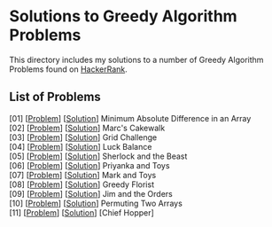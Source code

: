 # Solutions to Greedy Algorithm Problems

This directory includes my solutions to a number of Greedy Algorithm Problems found on [HackerRank](https://www.hackerrank.com/domains/algorithms?filters%5Bsubdomains%5D%5B%5D=greedy).

## List of Problems

[01] [[Problem](https://www.hackerrank.com/challenges/minimum-absolute-difference-in-an-array)] [[Solution](https://github.com/krailis/hackerrank-solutions/blob/master/Algorithms/Greedy/minimum_absolute_difference_in_array.py)] Minimum Absolute Difference in an Array   
[02] [[Problem](https://www.hackerrank.com/challenges/marcs-cakewalk)] [[Solution](https://github.com/krailis/hackerrank-solutions/blob/master/Algorithms/Greedy/marks_cakewalk.py)] Marc's Cakewalk  
[03] [[Problem](https://www.hackerrank.com/challenges/grid-challenge)] [[Solution](https://github.com/krailis/hackerrank-solutions/blob/master/Algorithms/Greedy/grid_challenge.py)] Grid Challenge  
[04] [[Problem](https://www.hackerrank.com/challenges/luck-balance)] [[Solution](https://github.com/krailis/hackerrank-solutions/blob/master/Algorithms/Greedy/luck_balance.py)] Luck Balance  
[05] [[Problem](https://www.hackerrank.com/challenges/sherlock-and-the-beast)] [[Solution](https://github.com/krailis/hackerrank-solutions/blob/master/Algorithms/Greedy/sherlock_and_the_beast.py)] Sherlock and the Beast  
[06] [[Problem](https://www.hackerrank.com/challenges/priyanka-and-toys)] [[Solution](https://github.com/krailis/hackerrank-solutions/blob/master/Algorithms/Greedy/priyanka_and_toys.py)] Priyanka and Toys  
[07] [[Problem](https://www.hackerrank.com/challenges/mark-and-toys)] [[Solution](https://github.com/krailis/hackerrank-solutions/blob/master/Algorithms/Greedy/mark_and_toys.py)] Mark and Toys  
[08] [[Problem](https://www.hackerrank.com/challenges/greedy-florist)] [[Solution](https://github.com/krailis/hackerrank-solutions/blob/master/Algorithms/Greedy/greedy_florist.py)] Greedy Florist  
[09] [[Problem](https://www.hackerrank.com/challenges/jim-and-the-orders)] [[Solution](https://github.com/krailis/hackerrank-solutions/blob/master/Algorithms/Greedy/jim_and_the_orders.py)] Jim and the Orders  
[10] [[Problem](https://www.hackerrank.com/challenges/two-arrays)] [[Solution](https://github.com/krailis/hackerrank-solutions/blob/master/Algorithms/Greedy/permuting_two_arrays.py)] Permuting Two Arrays  
[11] [[Problem](https://www.hackerrank.com/challenges/chief-hopper)] [[Solution](https://github.com/krailis/hackerrank-solutions/blob/master/Algorithms/Greedy/chief_hopper.py)] [Chief Hopper]  
